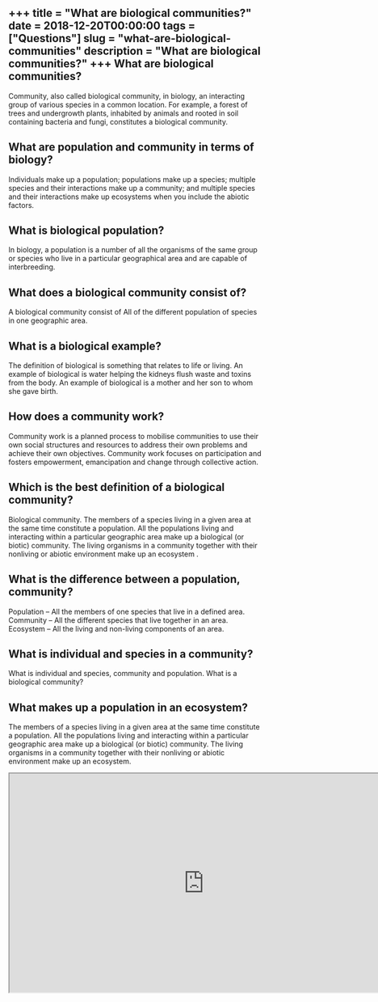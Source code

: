 +++
title = "What are biological communities?"
date = 2018-12-20T00:00:00
tags = ["Questions"]
slug = "what-are-biological-communities"
description = "What are biological communities?"
+++
What are biological communities?
--------------------------------

Community, also called biological community, in biology, an interacting group of various species in a common location. For example, a forest of trees and undergrowth plants, inhabited by animals and rooted in soil containing bacteria and fungi, constitutes a biological community.

What are population and community in terms of biology?
------------------------------------------------------

Individuals make up a population; populations make up a species; multiple species and their interactions make up a community; and multiple species and their interactions make up ecosystems when you include the abiotic factors.

What is biological population?
------------------------------

In biology, a population is a number of all the organisms of the same group or species who live in a particular geographical area and are capable of interbreeding.

What does a biological community consist of?
--------------------------------------------

A biological community consist of All of the different population of species in one geographic area.

What is a biological example?
-----------------------------

The definition of biological is something that relates to life or living. An example of biological is water helping the kidneys flush waste and toxins from the body. An example of biological is a mother and her son to whom she gave birth.

How does a community work?
--------------------------

Community work is a planned process to mobilise communities to use their own social structures and resources to address their own problems and achieve their own objectives. Community work focuses on participation and fosters empowerment, emancipation and change through collective action.

Which is the best definition of a biological community?
-------------------------------------------------------

Biological community. The members of a species living in a given area at the same time constitute a population. All the populations living and interacting within a particular geographic area make up a biological (or biotic) community. The living organisms in a community together with their nonliving or abiotic environment make up an ecosystem .

What is the difference between a population, community?
-------------------------------------------------------

Population – All the members of one species that live in a defined area. Community – All the different species that live together in an area. Ecosystem – All the living and non-living components of an area.

What is individual and species in a community?
----------------------------------------------

What is individual and species, community and population. What is a biological community?

What makes up a population in an ecosystem?
-------------------------------------------

The members of a species living in a given area at the same time constitute a population. All the populations living and interacting within a particular geographic area make up a biological (or biotic) community. The living organisms in a community together with their nonliving or abiotic environment make up an ecosystem.

<iframe allow="accelerometer; autoplay; clipboard-write; encrypted-media; gyroscope; picture-in-picture" allowfullscreen="" class="__youtube_prefs__  epyt-is-override  no-lazyload" data-no-lazy="1" data-origheight="433" data-origwidth="770" data-skipgform_ajax_framebjll="" height="433" id="_ytid_41748" loading="lazy" src="https://www.youtube.com/embed/t23qsWZigLU?enablejsapi=1&autoplay=0&cc_load_policy=0&cc_lang_pref=&iv_load_policy=1&loop=0&modestbranding=0&rel=1&fs=1&playsinline=0&autohide=2&theme=dark&color=red&controls=1&" title="YouTube player" width="770"></iframe>